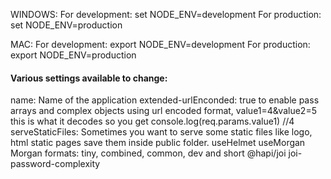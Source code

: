 WINDOWS:
For development: set NODE_ENV=development
For production: set NODE_ENV=production

MAC:
For development: export NODE_ENV=development
For production: export NODE_ENV=production

<h4>Various settings available to change:</h4>
name: Name of the application
extended-urlEnconded: true to enable pass arrays and complex objects using url encoded format, value1=4&value2=5 this is what it decodes so you get console.log(req.params.value1) //4
serveStaticFiles: Sometimes you want to serve some static files like logo, html static pages save them inside public folder.  
useHelmet   
useMorgan   
Morgan formats: tiny, combined, common, dev and short   
@hapi/joi
joi-password-complexity
